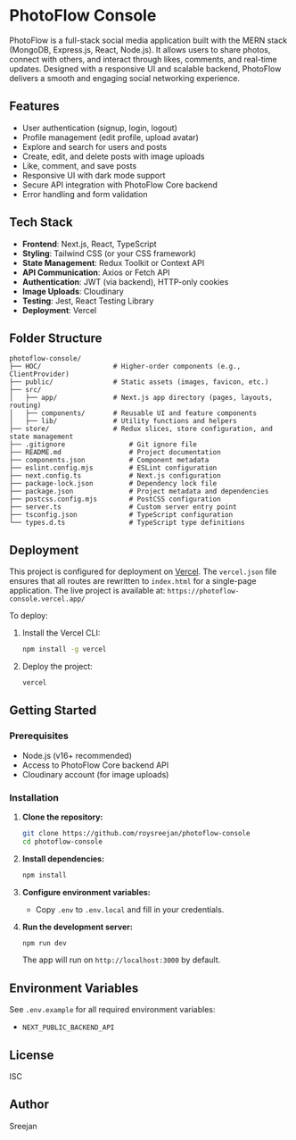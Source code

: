 # PhotoFlow Console

PhotoFlow is a full-stack social media application built with the MERN stack (MongoDB, Express.js, React, Node.js). It allows users to share photos, connect with others, and interact through likes, comments, and real-time updates. Designed with a responsive UI and scalable backend, PhotoFlow delivers a smooth and engaging social networking experience.

## Features

- User authentication (signup, login, logout)
- Profile management (edit profile, upload avatar)
- Explore and search for users and posts
- Create, edit, and delete posts with image uploads
- Like, comment, and save posts
- Responsive UI with dark mode support
- Secure API integration with PhotoFlow Core backend
- Error handling and form validation

## Tech Stack

- **Frontend**: Next.js, React, TypeScript
- **Styling**: Tailwind CSS (or your CSS framework)
- **State Management**: Redux Toolkit or Context API
- **API Communication**: Axios or Fetch API
- **Authentication**: JWT (via backend), HTTP-only cookies
- **Image Uploads**: Cloudinary
- **Testing**: Jest, React Testing Library
- **Deployment**: Vercel

## Folder Structure

```
photoflow-console/
├── HOC/                  # Higher-order components (e.g., ClientProvider)
├── public/               # Static assets (images, favicon, etc.)
├── src/
│   ├── app/              # Next.js app directory (pages, layouts, routing)
│   ├── components/       # Reusable UI and feature components
│   ├── lib/              # Utility functions and helpers
├── store/                # Redux slices, store configuration, and state management
├── .gitignore                # Git ignore file
├── README.md                 # Project documentation
├── components.json           # Component metadata
├── eslint.config.mjs         # ESLint configuration
├── next.config.ts            # Next.js configuration
├── package-lock.json         # Dependency lock file
├── package.json              # Project metadata and dependencies
├── postcss.config.mjs        # PostCSS configuration
├── server.ts                 # Custom server entry point
├── tsconfig.json             # TypeScript configuration
└── types.d.ts                # TypeScript type definitions
```

## Deployment

This project is configured for deployment on [Vercel](https://vercel.com). The `vercel.json` file ensures that all routes are rewritten to `index.html` for a single-page application.
The live project is available at: `https://photoflow-console.vercel.app/`

To deploy:

1. Install the Vercel CLI:
   ```bash
   npm install -g vercel
   ```

2. Deploy the project:
   ```bash
   vercel
   ```

## Getting Started

### Prerequisites

- Node.js (v16+ recommended)
- Access to PhotoFlow Core backend API
- Cloudinary account (for image uploads)

### Installation

1. **Clone the repository:**
   ```sh
   git clone https://github.com/roysreejan/photoflow-console
   cd photoflow-console
   ```

2. **Install dependencies:**
   ```sh
   npm install
   ```

3. **Configure environment variables:**
   - Copy `.env` to `.env.local` and fill in your credentials.

4. **Run the development server:**
   ```sh
   npm run dev
   ```

   The app will run on `http://localhost:3000` by default.

## Environment Variables

See `.env.example` for all required environment variables:

- `NEXT_PUBLIC_BACKEND_API`

## License

ISC

## Author

Sreejan
